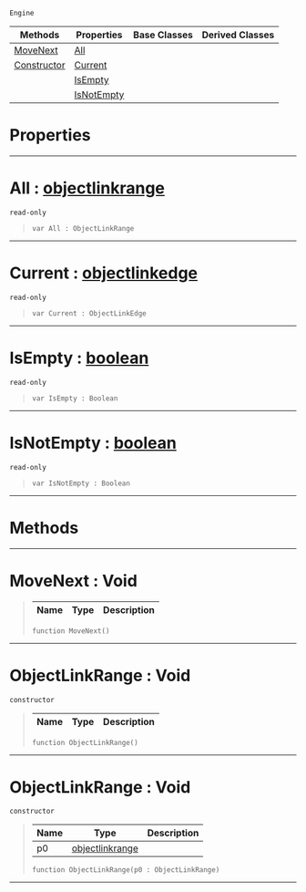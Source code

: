  `Engine`

|Methods|Properties|Base Classes|Derived Classes|
|---|---|---|---|
|[ MoveNext](https://github.com/zeroengineteam/ZeroDocs/blob/master/code_reference/class_reference/objectlinkrange.markdown#movenext-void)|[ All](https://github.com/zeroengineteam/ZeroDocs/blob/master/code_reference/class_reference/objectlinkrange.markdown#all-zero-engine-document)| | |
|[ Constructor](https://github.com/zeroengineteam/ZeroDocs/blob/master/code_reference/class_reference/objectlinkrange.markdown#objectlinkrange-void)|[ Current](https://github.com/zeroengineteam/ZeroDocs/blob/master/code_reference/class_reference/objectlinkrange.markdown#current-zero-engine-docu)| | |
| |[ IsEmpty](https://github.com/zeroengineteam/ZeroDocs/blob/master/code_reference/class_reference/objectlinkrange.markdown#isempty-zero-engine-docu)| | |
| |[ IsNotEmpty](https://github.com/zeroengineteam/ZeroDocs/blob/master/code_reference/class_reference/objectlinkrange.markdown#isnotempty-zero-engine-d)| | |


 #  Properties


---  
 #  All : [objectlinkrange](https://github.com/zeroengineteam/ZeroDocs/blob/master/code_reference/class_reference/objectlinkrange.markdown)

 `read-only`

> 
> ``` lang=cpp, name=Nada
> var All : ObjectLinkRange


---  
 #  Current : [objectlinkedge](https://github.com/zeroengineteam/ZeroDocs/blob/master/code_reference/class_reference/objectlinkedge.markdown)

 `read-only`

> 
> ``` lang=cpp, name=Nada
> var Current : ObjectLinkEdge


---  
 #  IsEmpty : [boolean](https://github.com/zeroengineteam/ZeroDocs/blob/master/code_reference/nada_base_types/boolean.markdown)

 `read-only`

> 
> ``` lang=cpp, name=Nada
> var IsEmpty : Boolean


---  
 #  IsNotEmpty : [boolean](https://github.com/zeroengineteam/ZeroDocs/blob/master/code_reference/nada_base_types/boolean.markdown)

 `read-only`

> 
> ``` lang=cpp, name=Nada
> var IsNotEmpty : Boolean


---  
 #  Methods


---  
 #  MoveNext : Void

> 
> |Name|Type|Description|
> |---|---|---|
> ``` lang=cpp, name=Nada
> function MoveNext()
> ``` 


---  
 #  ObjectLinkRange : Void

 `constructor`

> 
> |Name|Type|Description|
> |---|---|---|
> ``` lang=cpp, name=Nada
> function ObjectLinkRange()
> ``` 


---  
 #  ObjectLinkRange : Void

 `constructor`

> 
> |Name|Type|Description|
> |---|---|---|
> |p0|[objectlinkrange](https://github.com/zeroengineteam/ZeroDocs/blob/master/code_reference/class_reference/objectlinkrange.markdown)| |
> ``` lang=cpp, name=Nada
> function ObjectLinkRange(p0 : ObjectLinkRange)
> ``` 


---  
 

 
